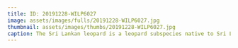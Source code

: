 ```yaml
---
title: ID: 20191228-WILP6027
image: assets/images/fulls/20191228-WILP6027.jpg
thumbnail: assets/images/thumbs/20191228-WILP6027.jpg
caption: The Sri Lankan leopard is a leopard subspecies native to Sri Lanka. This female leopard best known as Cleopatra spotted near Kokkari Willu / Wilpattu National Park, Sri Lanka
---
```


